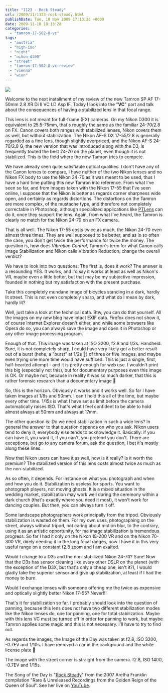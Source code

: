 ```yaml
---
title: "1123 - Rock Steady"
url: /2009/11/1123-rock-steady.html
publishDate: Tue, 10 Nov 2009 17:13:28 +0000
date: 2009-11-10 18:13:28
categories: 
  - "tamron-17-502-8-vc"
tags: 
  - "austria"
  - "high-iso"
  - "night"
  - "nikon-d300"
  - "street"
  - "tamron-17-502-8-vc-review"
  - "vienna"
  - "wien"
---
```

<a target="_blank" href="https://d25zfm9zpd7gm5.cloudfront.net/1200x1200/2009/20091109_173120_ps.jpg"><img src="https://d25zfm9zpd7gm5.cloudfront.net/0600x0600/2009/20091109_173120_ps.jpg" /></a>

Welcome to the next installment of my review of the new Tamron SP AF 17-50mm 2.8 XR Di II VC LD Asp IF. Today I look into the "<strong>VC</strong>" part and talk about the consequences of having a stabilized lens in that focal range.

 This lens is not meant for full-frame (FX) cameras. On my Nikon D300 it is equivalent to 25.5-75mm, that's roughly the same as the familiar 24-70/2.8 on FX. Canon covers both ranges with stabilized lenses, Nikon covers them as well, but without stabilization. The Nikon AF-S DX 17-55/2.8 is generally regarded as a fine lens, though slightly overpriced, and the Nikon AF-S 24-70/2.8 G, the new version that was introduced along with the D3, is frequently touted the best 24-70 on the planet, even though it is not stabilized. This is the field where the new Tamron tries to compete. 

We have already seen quite satisfiable optical qualities. I don't have any of the Canon lenses to compare, I have neither of the two Nikon lenses and no Nikon FX body to use the Nikon 24-70 as it was meant to be used, thus I have a hard time putting this new Tamron into reference. From what I've seen so far, and from images taken with the Nikon 17-55 that I've seen online, I suppose that the Nikon is better as regards corner sharpness wide open, and certainly as regards distortions. The distortions on the Tamron are more complex, of the mustache type, and therefore not completely correctable in Photoshop, although specialized applications like <a target="_blank" href="http://epaperpress.com/ptlens/">PTLens</a> can do it, once they support the lens. Again, from what I've heard, the Tamron is clearly no match for the Nikon 24-70 on an FX camera.

<a target="_blank" href=""><img style="margin: 0pt 0px 0pt 10px; float: right;" src="https://d25zfm9zpd7gm5.cloudfront.net/0150x0150/2009/20091109_171217.JPG" alt="" border="0" /></a> That is all well. The Nikon 17-55 costs twice as much, the Nikon 24-70 even almost three times. They are well supposed to be better, and as is so often the case, you don't get twice the performance for twice the money. The question is, how does <em>Vibration Control</em>, Tamron's term for what Canon calls Image Stabilization and Nikon calls Vibration Reduction, change the overall verdict?

We have to look into two questions: The first is, does it work? The answer is a resounding YES. It works, and I'd say it works at least as well as Nikon's VR, maybe even a little better, but that may be my subjective impression, founded in nothing but my satisfaction with the present purchase.

<a target="_blank" href="https://d25zfm9zpd7gm5.cloudfront.net/1200x1200/2009/20091109_170753_ps.jpg"><img style="margin: 0pt 10px 0pt 0px; float: left;" src="https://d25zfm9zpd7gm5.cloudfront.net/0150x0150/2009/20091109_170753_ps.jpg" alt="" border="0" /></a> Take this completely mundane image of bicycles standing in a dark, hardly lit street. This is not even completely sharp, and what do I mean by dark, hardly lit?

Well, just take a look at the technical data. Btw, you can do that yourself. All the images on my new blog have intact EXIF data. Firefox does not show it, of course Internet Explorer doesn't either, and while some browsers like Opera do so, you can always save the image and open it in Photoshop or any other image processing program.

Enough of that. This image was taken at ISO 3200, f2.8 and 1/2s. Handheld. Sure, it is not completely sharp, I could have very likely got a better result out of a burst (hehe, a "burst" at 1/2s 🙂) of three or five images, and maybe even trying one more time would have sufficed. This is just a single, first, half-hearted attempt - and it is pretty enough for web use. I wouldn't print this big (especially not this), but for documentary purposes even this image is OK. Or maybe not, because in reality it was so much darker, that this is rather forensic research than a documentary image 🙂

So, this is the horizon. Obviously it works and it works well. So far I have taken images at 1/8s and 50mm. I can't hold this all of the time, but maybe every other time. 1/15s is what I have set as limit before the camera automatically raises ISO. That's what I feel confident to be able to hold almost always at 50mm and always at 17mm.

The other question is: Do we need stabilization in such a wide lens? In general the answer to that question depends on who you ask. Nikon users tend to deny it, everybody else tends to acknowledge it. Basically: if you can have it, you want it, if you can't, you pretend you don't. There are exceptions, but go to any camera forum, ask the question, I bet it's mostly along these lines.

Now that Nikon users can have it as well, how is it really? Is it worth the premium? The stabilized version of this lens costs almost twice as much as the non-stabilized.

As so often, it depends. For instance on what you photograph and when and how you do it. Stabilization is useless for sports. You want to photograph players, not moving ghosts. It is a mixed situation in the wedding market, stabilization may work well during the ceremony within a dark church (that's exactly where you need it most), it won't work for dancing couples. But then, you can always turn it off.

Some landscape photographers work principally from the tripod. Obviously stabilization is wasted on them. For my own uses, photographing on the street, always without tripod, not caring about motion blur, to the contrary, using it as an artistic opportunity, for me image stabilization is tremendous progress. So far I had it only on the Nikon 18-200 VR and on the Nikon 70-300 VR, direly needing it in the long focal ranges, now I have it in this very useful range on a constant f2.8 zoom and I am exalted.

Would I change to a D3s and the non-stabilized Nikon 24-70? Sure! Now that the D3s has sensor cleaning like every other DSLR on the planet (with the exception of the D3X, but that's only a cheap one, isn't it?), I would gladly take the superior sensor and give up stabilization, at least if I had the money to burn.

Would I exchange lenses with someone offering me the twice as expensive and optically slightly better Nikon 17-55? Never!!!

That's it for stabilization so far. I probably should look into the question of panning, because this lens does not have two different stabilization modes like the Nikon lenses do, one for panning, one for total stabilization. Maybe with this lens VC must be turned off in order for panning to work, but maybe Tamron applies some magic and this is not necessary. I'll have to try to find out.

 As regards the images, the Image of the Day was taken at f2.8, ISO 3200, -0.7EV and 1/10s. I have removed a car in the background and the white license plate 🙂

The image with the street corner is straight from the camera. f2.8, ISO 1400, -0.7EV and 1/15s.

The Song of the Day is "<a href="http://www.lyricsmode.com/lyrics/a/aretha_franklin/rock_steady.html">Rock Steady</a>" from the 2007 Aretha Franklin compilation "Rare &amp; Unreleased Recordings from the Golden Reign of the Queen of Soul". See her live on <a href="http://www.youtube.com/watch?v=EiB8_PpWedk&feature=related">YouTube</a>.
